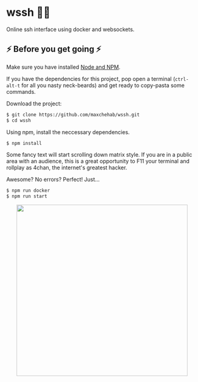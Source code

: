 # wssh 💨💨
Online ssh interface using docker and websockets.

## ⚡ Before you get going ⚡
Make sure you have installed [Node and NPM](https://www.npmjs.com/get-npm).

If you have the dependencies for this project, pop open a terminal (`ctrl-alt-t` for all you nasty neck-beards) and get ready to copy-pasta some commands.

Download the project:
```bash
$ git clone https://github.com/maxchehab/wssh.git
$ cd wssh
```
Using npm, install the neccessary dependencies.
```bash
$ npm install
```
Some fancy text will start scrolling down matrix style. If you are in a public area with an audience, this is a great opportunity to F11 your terminal and rollplay as 4chan, the internet's greatest hacker.

Awesome? No errors? Perfect! Just...
```bash
$ npm run docker
$ npm run start
```
<p align="center">
  <img src="https://media.giphy.com/media/l46C6sdSa5DVSJnLG/giphy.gif" width="450px" />
</p>
